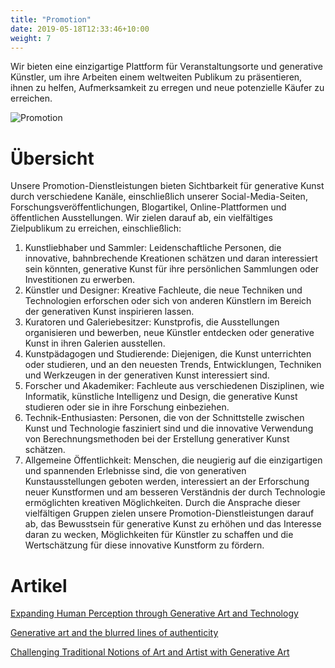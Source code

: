```yaml
---
title: "Promotion"
date: 2019-05-18T12:33:46+10:00
weight: 7
---
```


Wir bieten eine einzigartige Plattform für Veranstaltungsorte und generative Künstler, um ihre Arbeiten einem weltweiten Publikum zu präsentieren, ihnen zu helfen, Aufmerksamkeit zu erregen und neue potenzielle Käufer zu erreichen.

![Promotion](/images/illustrations/promotion.png)

# Übersicht

Unsere Promotion-Dienstleistungen bieten Sichtbarkeit für generative Kunst durch verschiedene Kanäle, einschließlich unserer Social-Media-Seiten, Forschungsveröffentlichungen, Blogartikel, Online-Plattformen und öffentlichen Ausstellungen. Wir zielen darauf ab, ein vielfältiges Zielpublikum zu erreichen, einschließlich:

1. Kunstliebhaber und Sammler: Leidenschaftliche Personen, die innovative, bahnbrechende Kreationen schätzen und daran interessiert sein könnten, generative Kunst für ihre persönlichen Sammlungen oder Investitionen zu erwerben.
2. Künstler und Designer: Kreative Fachleute, die neue Techniken und Technologien erforschen oder sich von anderen Künstlern im Bereich der generativen Kunst inspirieren lassen.
3. Kuratoren und Galeriebesitzer: Kunstprofis, die Ausstellungen organisieren und bewerben, neue Künstler entdecken oder generative Kunst in ihren Galerien ausstellen.
4. Kunstpädagogen und Studierende: Diejenigen, die Kunst unterrichten oder studieren, und an den neuesten Trends, Entwicklungen, Techniken und Werkzeugen in der generativen Kunst interessiert sind.
5. Forscher und Akademiker: Fachleute aus verschiedenen Disziplinen, wie Informatik, künstliche Intelligenz und Design, die generative Kunst studieren oder sie in ihre Forschung einbeziehen.
6. Technik-Enthusiasten: Personen, die von der Schnittstelle zwischen Kunst und Technologie fasziniert sind und die innovative Verwendung von Berechnungsmethoden bei der Erstellung generativer Kunst schätzen.
7. Allgemeine Öffentlichkeit: Menschen, die neugierig auf die einzigartigen und spannenden Erlebnisse sind, die von generativen Kunstausstellungen geboten werden, interessiert an der Erforschung neuer Kunstformen und am besseren Verständnis der durch Technologie ermöglichten kreativen Möglichkeiten.
Durch die Ansprache dieser vielfältigen Gruppen zielen unsere Promotion-Dienstleistungen darauf ab, das Bewusstsein für generative Kunst zu erhöhen und das Interesse daran zu wecken, Möglichkeiten für Künstler zu schaffen und die Wertschätzung für diese innovative Kunstform zu fördern.

# Artikel

[Expanding Human Perception through Generative Art and Technology](https://medium.com/generatedart/expanding-human-perception-through-generative-art-and-technology-dd0338f9787d)

[Generative art and the blurred lines of authenticity](https://medium.com/generatedart/generative-art-and-the-blurred-lines-of-authenticity-80d5417d8c03)

[Challenging Traditional Notions of Art and Artist with Generative Art](https://medium.com/generatedart/challenging-traditional-notions-of-art-and-artist-with-generative-art-193811e3d406)


